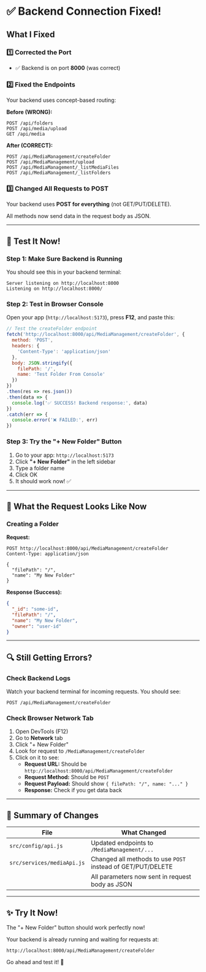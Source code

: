 # ✅ Backend Connection Fixed!

## What I Fixed

### 1️⃣ Corrected the Port
- ✅ Backend is on port **8000** (was correct)

### 2️⃣ Fixed the Endpoints
Your backend uses concept-based routing:

**Before (WRONG):**
```
POST /api/folders
POST /api/media/upload
GET /api/media
```

**After (CORRECT):**
```
POST /api/MediaManagement/createFolder
POST /api/MediaManagement/upload
POST /api/MediaManagement/_listMediaFiles
POST /api/MediaManagement/_listFolders
```

### 3️⃣ Changed All Requests to POST
Your backend uses **POST for everything** (not GET/PUT/DELETE).

All methods now send data in the request body as JSON.

---

## 🧪 Test It Now!

### Step 1: Make Sure Backend is Running

You should see this in your backend terminal:
```
Server listening on http://localhost:8000
Listening on http://localhost:8000/
```

### Step 2: Test in Browser Console

Open your app (`http://localhost:5173`), press **F12**, and paste this:

```javascript
// Test the createFolder endpoint
fetch('http://localhost:8000/api/MediaManagement/createFolder', {
  method: 'POST',
  headers: {
    'Content-Type': 'application/json'
  },
  body: JSON.stringify({
    filePath: '/',
    name: 'Test Folder From Console'
  })
})
.then(res => res.json())
.then(data => {
  console.log('✅ SUCCESS! Backend response:', data)
})
.catch(err => {
  console.error('❌ FAILED:', err)
})
```

### Step 3: Try the "+ New Folder" Button

1. Go to your app: `http://localhost:5173`
2. Click **"+ New Folder"** in the left sidebar
3. Type a folder name
4. Click OK
5. It should work now! ✅

---

## 📝 What the Request Looks Like Now

### Creating a Folder

**Request:**
```http
POST http://localhost:8000/api/MediaManagement/createFolder
Content-Type: application/json

{
  "filePath": "/",
  "name": "My New Folder"
}
```

**Response (Success):**
```json
{
  "_id": "some-id",
  "filePath": "/",
  "name": "My New Folder",
  "owner": "user-id"
}
```

---

## 🔍 Still Getting Errors?

### Check Backend Logs

Watch your backend terminal for incoming requests. You should see:
```
POST /api/MediaManagement/createFolder
```

### Check Browser Network Tab

1. Open DevTools (F12)
2. Go to **Network** tab
3. Click "+ New Folder"
4. Look for request to `/MediaManagement/createFolder`
5. Click on it to see:
   - **Request URL:** Should be `http://localhost:8000/api/MediaManagement/createFolder`
   - **Request Method:** Should be `POST`
   - **Request Payload:** Should show `{ filePath: "/", name: "..." }`
   - **Response:** Check if you get data back

---

## 🎯 Summary of Changes

| File | What Changed |
|------|--------------|
| `src/config/api.js` | Updated endpoints to `/MediaManagement/...` |
| `src/services/mediaApi.js` | Changed all methods to use `POST` instead of GET/PUT/DELETE |
| | All parameters now sent in request body as JSON |

---

## ✨ Try It Now!

The "+ New Folder" button should work perfectly now!

Your backend is already running and waiting for requests at:
```
http://localhost:8000/api/MediaManagement/createFolder
```

Go ahead and test it! 🚀
